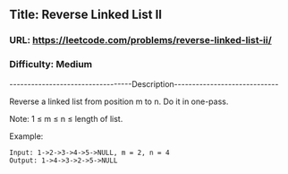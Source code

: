 ## Title: Reverse Linked List II

### URL: https://leetcode.com/problems/reverse-linked-list-ii/
### Difficulty: Medium

----------------------------------Description-----------------------------

Reverse a linked list from position m to n. Do it in one-pass.

Note: 1 ≤ m ≤ n ≤ length of list.

Example:

```
Input: 1->2->3->4->5->NULL, m = 2, n = 4
Output: 1->4->3->2->5->NULL
```
